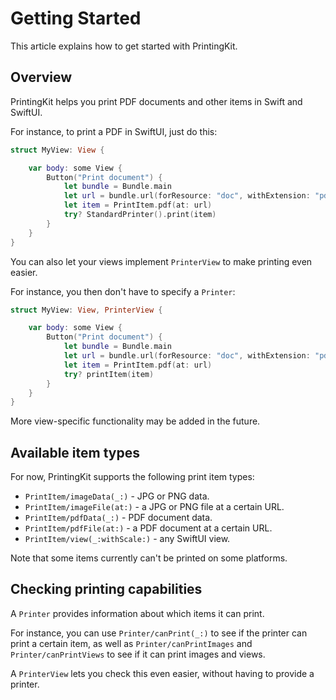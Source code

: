 # Getting Started

This article explains how to get started with PrintingKit.


## Overview

PrintingKit helps you print PDF documents and other items in Swift and SwiftUI.

For instance, to print a PDF in SwiftUI, just do this:

```swift
struct MyView: View {

    var body: some View {
        Button("Print document") {
            let bundle = Bundle.main
            let url = bundle.url(forResource: "doc", withExtension: "pdf")
            let item = PrintItem.pdf(at: url)
            try? StandardPrinter().print(item)
        }
    }
}
```

You can also let your views implement ``PrinterView`` to make printing even easier.

For instance, you then don't have to specify a ``Printer``:

```swift
struct MyView: View, PrinterView {

    var body: some View {
        Button("Print document") {
            let bundle = Bundle.main
            let url = bundle.url(forResource: "doc", withExtension: "pdf")
            let item = PrintItem.pdf(at: url)
            try? printItem(item)
        }
    }
}
```

More view-specific functionality may be added in the future.


## Available item types

For now, PrintingKit supports the following print item types:

* ``PrintItem/imageData(_:)`` - JPG or PNG data.
* ``PrintItem/imageFile(at:)`` - a JPG or PNG file at a certain URL.
* ``PrintItem/pdfData(_:)`` - PDF document data.
* ``PrintItem/pdfFile(at:)`` - a PDF document at a certain URL.
* ``PrintItem/view(_:withScale:)`` - any SwiftUI view.

Note that some items currently can't be printed on some platforms.


## Checking printing capabilities

A ``Printer`` provides information about which items it can print.

For instance, you can use ``Printer/canPrint(_:)`` to see if the printer can print a certain item, as well as ``Printer/canPrintImages`` and  ``Printer/canPrintViews`` to see if it can print images and views.

A ``PrinterView`` lets you check this even easier, without having to provide a printer.
